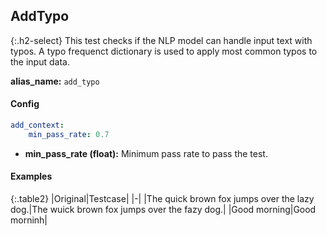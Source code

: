 
## AddTypo

<div class="main-docs" markdown="1"><div class="h3-box" markdown="1">

{:.h2-select}
This test checks if the NLP model can handle input text with typos. A typo frequenct dictionary is used to apply most common typos to the input data.

**alias_name:** `add_typo`

</div><div class="h3-box" markdown="1">

#### Config
```yaml
add_context:
    min_pass_rate: 0.7
```
- **min_pass_rate (float):** Minimum pass rate to pass the test.

#### Examples

{:.table2}
|Original|Testcase|
|-|
|The quick brown fox jumps over the lazy dog.|The wuick brown fox jumps over the fazy dog.|
|Good morning|Good morninh|


</div></div>